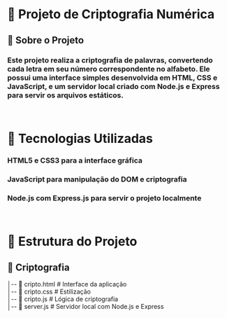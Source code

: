 # 🔐 Projeto de Criptografia Numérica

## 📌 Sobre o Projeto

### Este projeto realiza a criptografia de palavras, convertendo cada letra em seu número correspondente no alfabeto. Ele possui uma interface simples desenvolvida em HTML, CSS e JavaScript, e um servidor local criado com Node.js e Express para servir os arquivos estáticos.
<br>

# 🚀 Tecnologias Utilizadas

### HTML5 e CSS3 para a interface gráfica

### JavaScript  para manipulação do DOM e criptografia

### Node.js com Express.js para servir o projeto localmente
<br>

# 📌 Estrutura do Projeto
## 📂 Criptografia
│-- 📄 cripto.html  # Interface da aplicação <br>
│-- 📄 cripto.css  # Estilização <br>
│-- 📄 cripto.js  # Lógica de criptografia <br>
│-- 📄 server.js  # Servidor local com Node.js e Express
